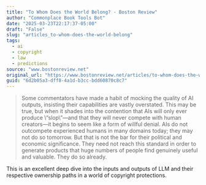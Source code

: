 ```yaml
---
title: "To Whom Does the World Belong? - Boston Review"
author: "Commonplace Book Tools Bot"
date: "2025-03-23T22:17:37-05:00"
draft: "False"
slug: "articles_to-whom-does-the-world-belong"
tags:
  - ai
  - copyright
  - law
  - predictions
source: "www.bostonreview.net"
original_url: "https://www.bostonreview.net/articles/to-whom-does-the-world-belong/"
guid: "6d2b05a3-dff8-4a1d-b3cc-bdd60870c8c7"
---
```


> Some commentators have made a habit of mocking the quality of AI outputs, insisting their capabilities are vastly overstated. This may be true, but when it shades into the contention that AIs will only ever produce \“slop\”—and that they will never compete with human creators—it begins to seem like a form of willful denial. AIs do not outcompete experienced humans in many domains today; they may not do so tomorrow. But that is not the bar for their political and economic significance. They need not reach this standard in order to generate products that huge numbers of people find genuinely useful and valuable. They do so already.

This is an excellent deep dive into the inputs and outputs of LLM and their respective ownership paths in a world of copyright protections.